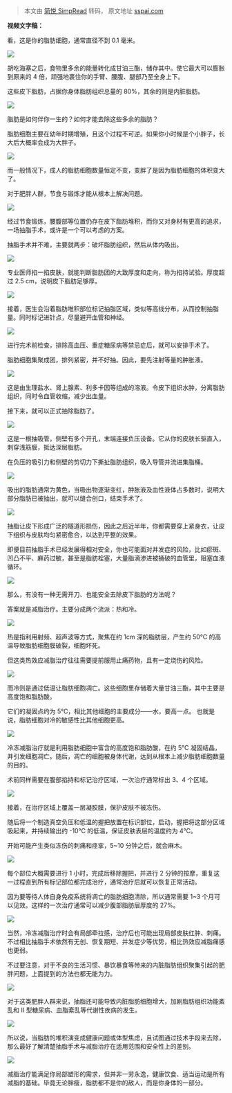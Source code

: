 > 本文由 [简悦 SimpRead](http://ksria.com/simpread/) 转码， 原文地址 [sspai.com](https://sspai.com/post/64694)

**视频文字稿：**

看，这是你的脂肪细胞，通常直径不到 0.1 毫米。

![](https://cdn.sspai.com/2021/01/21/a1ee51e4e717d99234feed24f8ec71d3.png)

胡吃海塞之后，食物里多余的能量转化成甘油三酯，储存其中。使它最大可以膨胀到原来的 4 倍，顽强地裹住你的手臂、腰腹、腿部乃至全身上下。

这些皮下脂肪，占据你身体脂肪组织总量的 80%，其余的则是内脏脂肪。

![](https://cdn.sspai.com/2021/01/21/8fa14e63f7c096ca261c5e69366e3173.png)

脂肪是如何伴你一生的？如何才能去除这些多余的脂肪？

脂肪细胞主要在幼年时期增殖，且这个过程不可逆。如果你小时候是个小胖子，长大后大概率会成为大胖子。

![](https://cdn.sspai.com/2021/01/21/b8662066d50ffc3b5c486b20485166fb.gif)

而一般情况下，成人的脂肪细胞数量恒定不变，变胖了是因为脂肪细胞的体积变大了。

对于肥胖人群，节食与锻炼才能从根本上解决问题。

![](https://cdn.sspai.com/2021/01/21/aa9c9c45b786fcebbd8d61e456c11dd8.gif)

经过节食锻炼，腰腹部等位置仍存在皮下脂肪堆积，而你又对身材有更高的追求，一场抽脂手术，或许是一个可以考虑的方案。

抽脂手术并不难，主要就两步：破坏脂肪组织，然后从体内吸出。

![](https://cdn.sspai.com/2021/01/21/8550da042b48b881b7af258cf504c0c3.gif)

专业医师掐一掐皮肤，就能判断脂肪团的大致厚度和走向，称为掐持试验。厚度超过 2.5 cm，说明皮下脂肪足够厚。

![](https://cdn.sspai.com/2021/01/21/cf89aa3b679fdb1aa85a9b55e160073b.png)

接着，医生会沿着脂肪堆积部位标记抽脂区域，类似等高线分布，从而控制抽脂量。同时标记进针点，尽量避开血管和神经。

![](https://cdn.sspai.com/2021/01/21/52154d3ea8b13259b34fe875561e80cb.gif)

进行完术前检查，排除高血压、重症糖尿病等禁忌症后，就可以安排手术了。

脂肪细胞集聚成团，排列紧密，并不好抽。因此，要先注射等量的肿胀液。

![](https://cdn.sspai.com/2021/01/21/df9ac11733f6c42dde7d10f0c28b9ccb.png)

这是由生理盐水、肾上腺素、利多卡因等组成的溶液。令皮下组织水肿，分离脂肪组织，同时令血管收缩，减少出血量。

接下来，就可以正式抽除脂肪了。

![](https://cdn.sspai.com/2021/01/21/d513f569dd235a8599789c7b6eebcc79.png)

这是一根抽吸管，侧壁有多个开孔，末端连接负压设备。它从你的皮肤长驱直入，刺穿浅筋膜，抵达深层脂肪。

在负压的吸引力和侧壁的剪切力下撕扯脂肪组织，吸入导管并流进集脂桶。

![](https://cdn.sspai.com/2021/01/21/b95f792521d0e5596da7a1ef780c2bc4.gif)

吸出的脂肪通常为黄色，当吸出物逐渐变红，肿胀液及血性液体占多数时，说明大部分脂肪已被抽出，就可以缝合创口，结束手术了。

![](https://cdn.sspai.com/2021/01/21/edcb7e452a828d775a7bc03d2179087f.gif)

抽脂让皮下形成广泛的隧道形损伤，因此之后近半年，你都需要穿上紧身衣，让皮下组织与皮肤均匀紧密愈合，以达到平整的效果。

即便目前抽脂手术已经发展得相对安全，你也可能面对并发症的风险，比如瘀斑、凹凸不平、麻药过敏，甚至是脂肪栓塞，大量脂滴渗进被捅破的血管里，阻塞血液循环。

![](https://cdn.sspai.com/2021/01/21/abd9870d49aff5844bc26f3ed507ad58.gif)

那么，有没有一种无需开刀、也能安全去除皮下脂肪的方法呢？

答案就是减脂治疗。主要分成两个流派：热和冷。

![](https://cdn.sspai.com/2021/01/21/97144f76eabfd8c5e7dd54d4ab19b18e.png)

热是指利用射频、超声波等方式，聚焦在约 1cm 深的脂肪层，产生约 50℃ 的高温导致脂肪细胞膜破裂，细胞坏死。

但这类热效应减脂治疗往往需要提前服用止痛药物，且有一定烧伤的风险。

![](https://cdn.sspai.com/2021/01/21/7afc4b4cac6fa9a6012cd053b64a110f.png)

而冷则是通过低温让脂肪细胞凋亡。这些细胞里存储着大量甘油三酯，其中主要是高度饱和脂肪酸。

它们的凝固点约为 5℃，相比其他细胞的主要成分——水，要高一点。 也就是说，脂肪细胞对冷的敏感性比其他细胞更高。

![](https://cdn.sspai.com/2021/01/21/0e41030413ed431ab0f54b8db871f4b2.png)

冷冻减脂治疗就是利用脂肪细胞中富含的高度饱和脂肪酸，在约 5℃ 凝固结晶，并引发细胞凋亡。随后，凋亡的细胞被身体代谢，达到从根本上减少脂肪细胞数量的目的。

术前同样需要在腹部掐持和标记治疗区域，一次治疗通常标出 3、4 个区域。

![](https://cdn.sspai.com/2021/01/21/08672d710fe40d23fde5208a656947d0.gif)

接着，在治疗区域上覆盖一层凝胶膜，保护皮肤不被冻伤。

随后将一个制造真空负压和低温的握把放置在标识部位，启动，握把将这部分区域吸起来，并持续输出约 -10℃ 的低温，保证皮肤表层的温度约为 4℃。

开始可能产生类似冻伤的刺痛和痉挛，5~10 分钟之后，就会麻木。

![](https://cdn.sspai.com/2021/01/21/dda4cde244819159e4f78dfa0a1c22a8.gif)

每个部位大概需要进行 1 小时，完成后移除握把，并进行 2 分钟的按摩，重复这一过程直到所有标记部位都完成治疗，通常治疗后就可以恢复正常活动。

因为要等待人体自身免疫系统将凋亡的脂肪细胞清除，所以通常需要 1~3 个月可以见效。这样的一次治疗通常可以减少腹部脂肪层厚度的 27%。

![](https://cdn.sspai.com/2021/01/21/67e1316011b8da6796a6ca6c2d1c18a8.png)

当然，冷冻减脂治疗时会有局部牵拉感，治疗后也可能出现局部皮肤红肿、刺痛。不过相比抽脂手术依然有无创、恢复期短、并发症少等优势，相比热效应减脂痛感也更弱。

不过要注意，对于不良的生活习惯、暴饮暴食等带来的内脏脂肪组织聚集引起的肥胖问题，上面提到的方法也都无能为力。

![](https://cdn.sspai.com/2021/01/21/7b30f6d9d89d486a9e028924d0809fb0.gif)

对于这类肥胖人群来说，抽脂还可能导致内脏脂肪细胞增大，加剧脂肪组织功能紊乱和 II 型糖尿病、血脂紊乱等代谢性疾病的发生。

![](https://cdn.sspai.com/2021/01/21/c1e3fdd82d9788c2a6aed448768eae31.png)

所以说，当脂肪的堆积演变成健康问题或体型焦虑，且试图通过技术手段来去除，那么最好了解清楚抽脂手术与减脂治疗在适用范围和安全性上的差别。

![](https://cdn.sspai.com/2021/01/21/34a95aa13aec42c535b53d5fcbb3115e.png)

减脂治疗能满足你局部塑形的需求，但并非一劳永逸，健康饮食、适当运动是所有减脂的基础。毕竟无论胖瘦，脂肪都不是你的敌人，而是你身体的一部分。